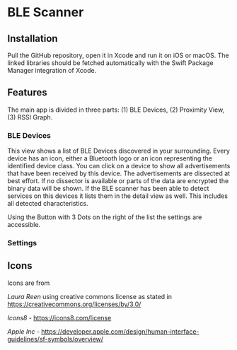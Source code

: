 # BLE Scanner 

## Installation 

Pull the GitHub repository, open it in Xcode and run it on iOS or macOS. The linked libraries should be fetched automatically with the Swift Package Manager integration of Xcode. 

## Features 

The main app is divided in three parts: (1) BLE Devices, (2) Proximity View, (3) RSSI Graph. 

### BLE Devices 
This view shows a list of BLE Devices discovered in your surrounding. Every device has an icon, either a Bluetooth logo or an icon representing the identified device class.
You can click on a device to show all advertisements  that have been received by this device. The advertisements are dissected at best effort. If no dissector is available or parts of the data are encrypted the binary data will be shown. 
If the BLE scanner has been able to detect services on this devices it lists them in the detail view as well. This includes all detected characteristics. 

Using the Button with 3 Dots on the right of the list the settings are accessible. 

### Settings 


## Icons 

Icons are from 

*Laura Reen* using creative commons license as stated in https://creativecommons.org/licenses/by/3.0/

*Icons8* - https://icons8.com/license 

*Apple Inc* - https://developer.apple.com/design/human-interface-guidelines/sf-symbols/overview/

